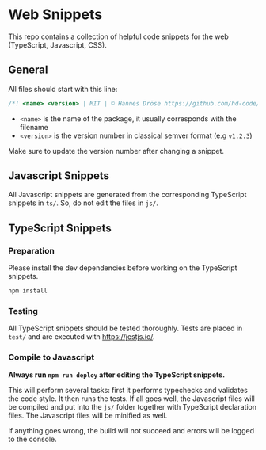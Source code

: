 # Web Snippets

This repo contains a collection of helpful code snippets for the web (TypeScript, Javascript, CSS).

## General

All files should start with this line:

```ts
/*! <name> <version> | MIT | © Hannes Dröse https://github.com/hd-code/web-snippets */
```

- `<name>` is the name of the package, it usually corresponds with the filename
- `<version>` is the version number in classical semver format (e.g `v1.2.3`)

Make sure to update the version number after changing a snippet.

## Javascript Snippets

All Javascript snippets are generated from the corresponding TypeScript snippets in `ts/`. So, do not edit the files in `js/`.

## TypeScript Snippets

### Preparation

Please install the dev dependencies before working on the TypeScript snippets.

```sh
npm install
```

### Testing

All TypeScript snippets should be tested thoroughly. Tests are placed in `test/` and are executed with <https://jestjs.io/>.

### Compile to Javascript

**Always run `npm run deploy` after editing the TypeScript snippets.**

This will perform several tasks: first it performs typechecks and validates the code style. It then runs the tests. If all goes well, the Javascript files will be compiled and put into the `js/` folder together with TypeScript declaration files. The Javascript files will be minified as well.

If anything goes wrong, the build will not succeed and errors will be logged to the console.
